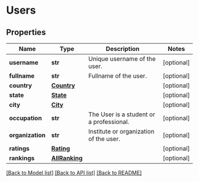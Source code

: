# Users

## Properties
Name | Type | Description | Notes
------------ | ------------- | ------------- | -------------
**username** | **str** | Unique username of the user. | [optional] 
**fullname** | **str** | Fullname of the user. | [optional] 
**country** | [**Country**](Country.md) |  | [optional] 
**state** | [**State**](State.md) |  | [optional] 
**city** | [**City**](City.md) |  | [optional] 
**occupation** | **str** | The User is a student or a professional. | [optional] 
**organization** | **str** | Institute or organization of the user. | [optional] 
**ratings** | [**Rating**](Rating.md) |  | [optional] 
**rankings** | [**AllRanking**](AllRanking.md) |  | [optional] 

[[Back to Model list]](../README.md#documentation-for-models) [[Back to API list]](../README.md#documentation-for-api-endpoints) [[Back to README]](../README.md)


